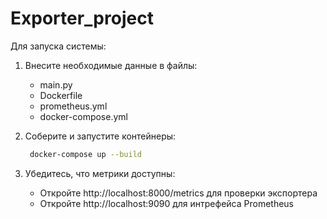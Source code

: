 # Exporter_project

Для запуска системы:

1. Внесите необходимые данные в файлы:
    - main.py
    - Dockerfile
    - prometheus.yml
    - docker-compose.yml

2. Соберите и запустите контейнеры:
   ```bash
    docker-compose up --build
   ```

4. Убедитесь, что метрики доступны:
    - Откройте http://localhost:8000/metrics для проверки экспортера
    - Откройте http://localhost:9090 для интрефейса Prometheus
